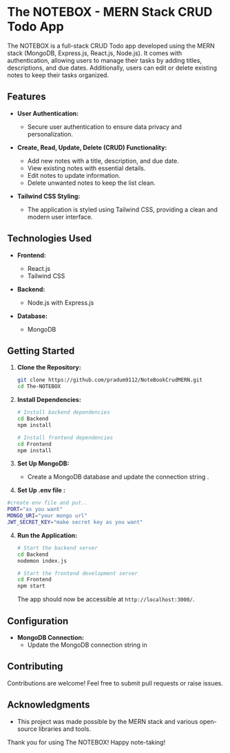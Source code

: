 # The NOTEBOX - MERN Stack CRUD Todo App

The NOTEBOX is a full-stack CRUD Todo app developed using the MERN stack (MongoDB, Express.js, React.js, Node.js). It comes with authentication, allowing users to manage their tasks by adding titles, descriptions, and due dates. Additionally, users can edit or delete existing notes to keep their tasks organized.

## Features

- **User Authentication:**

  - Secure user authentication to ensure data privacy and personalization.

- **Create, Read, Update, Delete (CRUD) Functionality:**

  - Add new notes with a title, description, and due date.
  - View existing notes with essential details.
  - Edit notes to update information.
  - Delete unwanted notes to keep the list clean.

- **Tailwind CSS Styling:**
  - The application is styled using Tailwind CSS, providing a clean and modern user interface.

## Technologies Used

- **Frontend:**

  - React.js
  - Tailwind CSS

- **Backend:**

  - Node.js with Express.js

- **Database:**
  - MongoDB

## Getting Started

1. **Clone the Repository:**

   ```bash
   git clone https://github.com/pradum9112/NoteBookCrudMERN.git
   cd The-NOTEBOX
   ```

2. **Install Dependencies:**

   ```bash
   # Install backend dependencies
   cd Backend
   npm install

   # Install frontend dependencies
   cd Frontend
   npm install
   ```

3. **Set Up MongoDB:**
   - Create a MongoDB database and update the connection string .
4. **Set Up .env file :**

```bash
#create env file and put..
PORT="as you want"
MONGO_URI="your mongo url"
JWT_SECRET_KEY="make secret key as you want"
```

4. **Run the Application:**

   ```bash
   # Start the backend server
   cd Backend
   nodemon index.js

   # Start the frontend development server
   cd Frontend
   npm start
   ```

   The app should now be accessible at `http://localhost:3000/`.

## Configuration

- **MongoDB Connection:**
  - Update the MongoDB connection string in

## Contributing

Contributions are welcome! Feel free to submit pull requests or raise issues.

## Acknowledgments

- This project was made possible by the MERN stack and various open-source libraries and tools.

Thank you for using The NOTEBOX! Happy note-taking!
